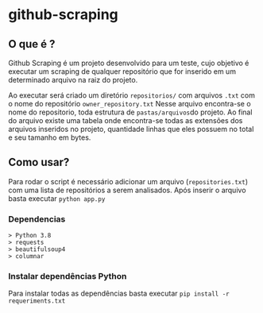 # github-scraping

## O que é ?
Github Scraping é um projeto desenvolvido para um teste, cujo objetivo é executar um scraping de qualquer repositório que for inserido em um determinado arquivo na raiz do projeto.

Ao executar será criado um diretório `repositorios/` com arquivos `.txt` com o nome do repositório `owner_repository.txt`
Nesse arquivo encontra-se o nome do repositorio, toda estrutura de `pastas/arquivos`do projeto. 
Ao final do arquivo existe uma tabela onde encontra-se todas as extensões dos arquivos inseridos no projeto, quantidade linhas que eles possuem no total e seu tamanho em bytes.

## Como usar?

Para rodar o script é necessário adicionar um arquivo (`repositories.txt`) com uma lista de repositórios a serem analisados.
Após inserir o arquivo basta executar `python app.py`

### Dependencias
    > Python 3.8
    > requests
    > beautifulsoup4
    > columnar

### Instalar dependências Python
Para instalar todas as dependências basta executar `pip install -r requeriments.txt`
